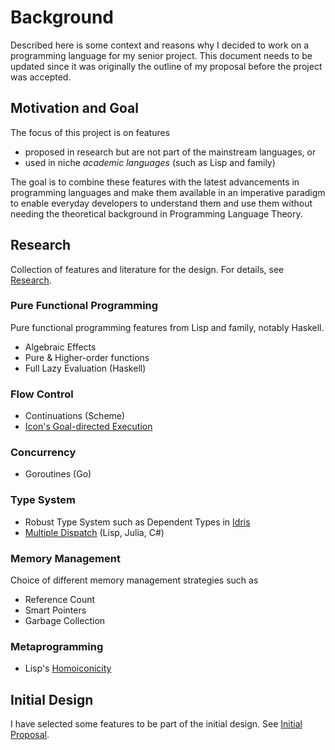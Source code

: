 # Background
Described here is some context and reasons why I decided to work on a programming language for my senior project. This document needs to be updated since it was originally the outline of my proposal before the project was accepted.

## Motivation and Goal
The focus of this project is on features

- proposed in research but are not part of the mainstream languages, or
- used in niche *academic languages* (such as Lisp and family)

The goal is to combine these features with the latest advancements in programming languages and make 
them available in an imperative paradigm to enable everyday developers to understand them and use them 
without needing the theoretical background in Programming Language Theory.

## Research
Collection of features and literature for the design. For details, see [Research](/Research/README.md).

### Pure Functional Programming
Pure functional programming features from Lisp and family, notably Haskell.

- Algebraic Effects
- Pure & Higher-order functions
- Full Lazy Evaluation (Haskell)

### Flow Control
- Continuations (Scheme)
- [Icon's Goal-directed Execution](https://en.wikipedia.org/wiki/Icon_(programming_language)#Goal-directed_execution)

### Concurrency
- Goroutines (Go)

### Type System
- Robust Type System such as Dependent Types in [Idris](https://www.idris-lang.org/)
- [Multiple Dispatch](https://en.wikipedia.org/wiki/Multiple_dispatch) (Lisp, Julia, C#)

### Memory Management

Choice of different memory management strategies such as 
- Reference Count
- Smart Pointers
- Garbage Collection

### Metaprogramming
- Lisp's [Homoiconicity](https://en.wikipedia.org/wiki/Homoiconicity)

## Initial Design
I have selected some features to be part of the initial design. See 
[Initial Proposal](/Proposals/Initial.md).
